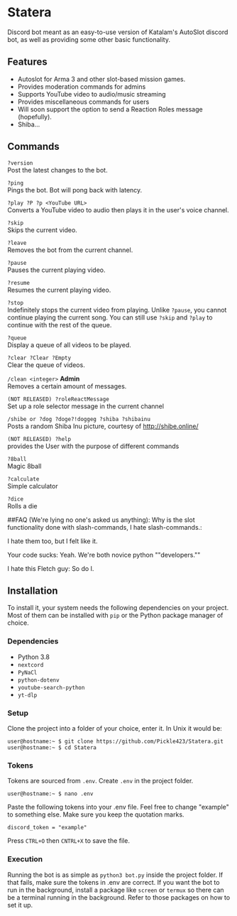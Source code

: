 # Statera
Discord bot meant as an easy-to-use version of Katalam's AutoSlot discord bot, as well as providing some other basic functionality.

## Features
- Autoslot for Arma 3 and other slot-based mission games.
- Provides moderation commands for admins
- Supports YouTube video to audio/music streaming
- Provides miscellaneous commands for users
- Will soon support the option to send a Reaction Roles message (hopefully).
- Shiba...

## Commands
`?version`<br />
Post the latest changes to the bot.

`?ping`<br />
Pings the bot. Bot will pong back with latency.

`?play ?P ?p <YouTube URL>`<br />
Converts a YouTube video to audio then plays it in the user's voice channel.

`?skip`<br />
Skips the current video.

`?leave`<br />
Removes the bot from the current channel.

`?pause`<br />
Pauses the current playing video.

`?resume`<br />
Resumes the current playing video.

`?stop`<br />
Indefinitely stops the current video from playing. Unlike `?pause`, you cannot continue playing the current song. You can still use `?skip` and `?play` to continue with the rest of the queue.

`?queue`<br />
Display a queue of all videos to be played.

`?clear ?Clear ?Empty`<br />
Clear the queue of videos.

`/clean <integer>` **Admin**<br />
Removes a certain amount of messages.

`(NOT RELEASED) ?roleReactMessage`<br />
Set up a role selector message in the current channel

`/shibe or ?dog ?doge?!doggeg ?shiba ?shibainu`<br />
Posts a random Shiba Inu picture, courtesy of http://shibe.online/

`(NOT RELEASED) ?help`<br/>
provides the User with the purpose of different commands

`?8ball`<br/>
Magic 8ball

`?calculate`<br/>
Simple calculator

`?dice`<br/>
Rolls a die

##FAQ (We're lying no one's asked us anything):
Why is the slot functionality done with slash-commands, I hate slash-commands.:

I hate them too, but I felt like it.

Your code sucks:
Yeah. We're both novice python ""developers.""

I hate this Fletch guy:
So do I.

## Installation
To install it, your system needs the following dependencies on your project. Most of them can be installed with `pip` or the Python package manager of choice.

### Dependencies
- Python 3.8
- `nextcord`
- `PyNaCl`
- `python-dotenv`
- `youtube-search-python`
- `yt-dlp`

### Setup
Clone the project into a folder of your choice, enter it. In Unix it would be:

```shell
user@hostname:~ $ git clone https://github.com/Pickle423/Statera.git
user@hostname:~ $ cd Statera
```

### Tokens
Tokens are sourced from `.env`. Create `.env` in the project folder.

```shell
user@hostname:~ $ nano .env
```

Paste the following tokens into your .env file. Feel free to change "example" to something else. Make sure you keep the quotation marks.

```
discord_token = "example"
```

Press `CTRL+O` then `CNTRL+X` to save the file.

### Execution
Running the bot is as simple as `python3 bot.py` inside the project folder. If that fails, make sure the tokens in .env are correct. If you want the bot to run in the background, install a package like `screen` or `termux` so there can be a terminal running in the background. Refer to those packages on how to set it up.
